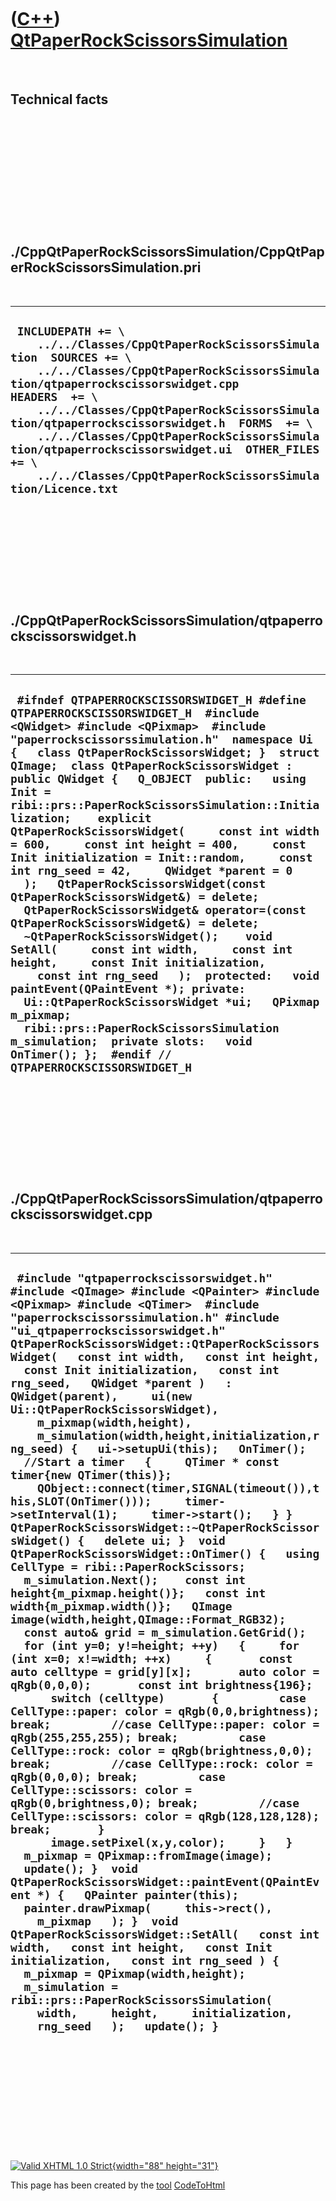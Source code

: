 



 

 

 

 

 

([C++](Cpp.htm)) [QtPaperRockScissorsSimulation](CppQtPaperRockScissorsSimulation.htm)
======================================================================================

 

Technical facts
---------------

 

 

 

 

 

 

./CppQtPaperRockScissorsSimulation/CppQtPaperRockScissorsSimulation.pri
-----------------------------------------------------------------------

 

  ---------------------------------------------------------------------------------------------------------------------------------------------------------------------------------------------------------------------------------------------------------------------------------------------------------------------------------------------------------------------------------------------------------------------------------------------------
  ` INCLUDEPATH += \     ../../Classes/CppQtPaperRockScissorsSimulation  SOURCES += \     ../../Classes/CppQtPaperRockScissorsSimulation/qtpaperrockscissorswidget.cpp  HEADERS  += \     ../../Classes/CppQtPaperRockScissorsSimulation/qtpaperrockscissorswidget.h  FORMS  += \     ../../Classes/CppQtPaperRockScissorsSimulation/qtpaperrockscissorswidget.ui  OTHER_FILES += \     ../../Classes/CppQtPaperRockScissorsSimulation/Licence.txt`
  ---------------------------------------------------------------------------------------------------------------------------------------------------------------------------------------------------------------------------------------------------------------------------------------------------------------------------------------------------------------------------------------------------------------------------------------------------

 

 

 

 

 

./CppQtPaperRockScissorsSimulation/qtpaperrockscissorswidget.h
--------------------------------------------------------------

 

  -----------------------------------------------------------------------------------------------------------------------------------------------------------------------------------------------------------------------------------------------------------------------------------------------------------------------------------------------------------------------------------------------------------------------------------------------------------------------------------------------------------------------------------------------------------------------------------------------------------------------------------------------------------------------------------------------------------------------------------------------------------------------------------------------------------------------------------------------------------------------------------------------------------------------------------------------------------------------------------------------------------------------------------------------------------------------------------------------------------------------------------------------------------
  ` #ifndef QTPAPERROCKSCISSORSWIDGET_H #define QTPAPERROCKSCISSORSWIDGET_H  #include <QWidget> #include <QPixmap>  #include "paperrockscissorssimulation.h"  namespace Ui {   class QtPaperRockScissorsWidget; }  struct QImage;  class QtPaperRockScissorsWidget : public QWidget {   Q_OBJECT  public:   using Init = ribi::prs::PaperRockScissorsSimulation::Initialization;    explicit QtPaperRockScissorsWidget(     const int width = 600,     const int height = 400,     const Init initialization = Init::random,     const int rng_seed = 42,     QWidget *parent = 0   );   QtPaperRockScissorsWidget(const QtPaperRockScissorsWidget&) = delete;   QtPaperRockScissorsWidget& operator=(const QtPaperRockScissorsWidget&) = delete;   ~QtPaperRockScissorsWidget();    void SetAll(     const int width,     const int height,     const Init initialization,     const int rng_seed   );  protected:   void paintEvent(QPaintEvent *); private:   Ui::QtPaperRockScissorsWidget *ui;   QPixmap m_pixmap;   ribi::prs::PaperRockScissorsSimulation m_simulation;  private slots:   void OnTimer(); };  #endif // QTPAPERROCKSCISSORSWIDGET_H`
  -----------------------------------------------------------------------------------------------------------------------------------------------------------------------------------------------------------------------------------------------------------------------------------------------------------------------------------------------------------------------------------------------------------------------------------------------------------------------------------------------------------------------------------------------------------------------------------------------------------------------------------------------------------------------------------------------------------------------------------------------------------------------------------------------------------------------------------------------------------------------------------------------------------------------------------------------------------------------------------------------------------------------------------------------------------------------------------------------------------------------------------------------------------

 

 

 

 

 

./CppQtPaperRockScissorsSimulation/qtpaperrockscissorswidget.cpp
----------------------------------------------------------------

 

  -----------------------------------------------------------------------------------------------------------------------------------------------------------------------------------------------------------------------------------------------------------------------------------------------------------------------------------------------------------------------------------------------------------------------------------------------------------------------------------------------------------------------------------------------------------------------------------------------------------------------------------------------------------------------------------------------------------------------------------------------------------------------------------------------------------------------------------------------------------------------------------------------------------------------------------------------------------------------------------------------------------------------------------------------------------------------------------------------------------------------------------------------------------------------------------------------------------------------------------------------------------------------------------------------------------------------------------------------------------------------------------------------------------------------------------------------------------------------------------------------------------------------------------------------------------------------------------------------------------------------------------------------------------------------------------------------------------------------------------------------------------------------------------------------------------------------------------------------------------------------------------------------------------------------------------------------------------------------------------------------------------------------------------------------------------------------------------------------------------------------------------------------------------------------------------------------------------------------------------------------------------------------------------------------------------------------------------------------------
  ` #include "qtpaperrockscissorswidget.h"  #include <QImage> #include <QPainter> #include <QPixmap> #include <QTimer>  #include "paperrockscissorssimulation.h" #include "ui_qtpaperrockscissorswidget.h"  QtPaperRockScissorsWidget::QtPaperRockScissorsWidget(   const int width,   const int height,   const Init initialization,   const int rng_seed,   QWidget *parent )   : QWidget(parent),     ui(new Ui::QtPaperRockScissorsWidget),     m_pixmap(width,height),     m_simulation(width,height,initialization,rng_seed) {   ui->setupUi(this);   OnTimer();   //Start a timer   {     QTimer * const timer{new QTimer(this)};     QObject::connect(timer,SIGNAL(timeout()),this,SLOT(OnTimer()));     timer->setInterval(1);     timer->start();   } }  QtPaperRockScissorsWidget::~QtPaperRockScissorsWidget() {   delete ui; }  void QtPaperRockScissorsWidget::OnTimer() {   using CellType = ribi::PaperRockScissors;    m_simulation.Next();    const int height{m_pixmap.height()};   const int width{m_pixmap.width()};   QImage image(width,height,QImage::Format_RGB32);   const auto& grid = m_simulation.GetGrid();   for (int y=0; y!=height; ++y)   {     for (int x=0; x!=width; ++x)     {       const auto celltype = grid[y][x];       auto color = qRgb(0,0,0);       const int brightness{196};       switch (celltype)       {         case CellType::paper: color = qRgb(0,0,brightness); break;         //case CellType::paper: color = qRgb(255,255,255); break;         case CellType::rock: color = qRgb(brightness,0,0); break;         //case CellType::rock: color = qRgb(0,0,0); break;         case CellType::scissors: color = qRgb(0,brightness,0); break;         //case CellType::scissors: color = qRgb(128,128,128); break;       }       image.setPixel(x,y,color);     }   }   m_pixmap = QPixmap::fromImage(image);   update(); }  void QtPaperRockScissorsWidget::paintEvent(QPaintEvent *) {   QPainter painter(this);   painter.drawPixmap(     this->rect(),     m_pixmap   ); }  void QtPaperRockScissorsWidget::SetAll(   const int width,   const int height,   const Init initialization,   const int rng_seed ) {   m_pixmap = QPixmap(width,height);   m_simulation = ribi::prs::PaperRockScissorsSimulation(     width,     height,     initialization,     rng_seed   );   update(); }`
  -----------------------------------------------------------------------------------------------------------------------------------------------------------------------------------------------------------------------------------------------------------------------------------------------------------------------------------------------------------------------------------------------------------------------------------------------------------------------------------------------------------------------------------------------------------------------------------------------------------------------------------------------------------------------------------------------------------------------------------------------------------------------------------------------------------------------------------------------------------------------------------------------------------------------------------------------------------------------------------------------------------------------------------------------------------------------------------------------------------------------------------------------------------------------------------------------------------------------------------------------------------------------------------------------------------------------------------------------------------------------------------------------------------------------------------------------------------------------------------------------------------------------------------------------------------------------------------------------------------------------------------------------------------------------------------------------------------------------------------------------------------------------------------------------------------------------------------------------------------------------------------------------------------------------------------------------------------------------------------------------------------------------------------------------------------------------------------------------------------------------------------------------------------------------------------------------------------------------------------------------------------------------------------------------------------------------------------------------------

 

 

 

 

 





 

[![Valid XHTML 1.0 Strict](valid-xhtml10.png){width="88"
height="31"}](http://validator.w3.org/check?uri=referer)

This page has been created by the [tool](Tools.htm)
[CodeToHtml](ToolCodeToHtml.htm)
